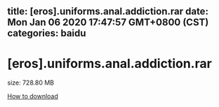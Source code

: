 
title: [eros].uniforms.anal.addiction.rar
date: Mon Jan 06 2020 17:47:57 GMT+0800 (CST)    
categories: baidu
---

# [eros].uniforms.anal.addiction.rar
size: 728.80 MB
 
 

[How to download](https://bpcam.bemobtrk.com/go/2ceec3aa-1ca2-46d6-b9ff-aaa5c184517c?jno=4277)